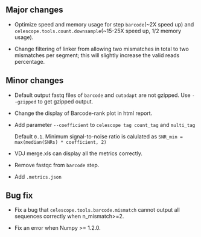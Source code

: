 ## Major changes

- Optimize speed and memory usage for step `barcode`(~2X speed up) and `celescope.tools.count.downsample`(~15-25X speed up, 1/2 memory usage).

- Change filtering of linker from allowing two mismatches in total to two mismatches per segment; this will slightly increase the valid reads percentage.


## Minor changes

- Default output fastq files of `barcode` and `cutadapt` are not gzipped. Use `--gzipped` to get gzipped output.

- Change the display of Barcode-rank plot in html report. 

- Add parameter `--coefficient`  to `celescope tag count_tag` and `multi_tag`
    
    Default `0.1`. Minimum signal-to-noise ratio is calulated as `SNR_min = max(median(SNRs) * coefficient, 2)`

- VDJ merge.xls can display all the metrics correctly.

- Remove fastqc from `barcode` step.

- Add `.metrics.json`

## Bug fix

- Fix a bug that `celescope.tools.barcode.mismatch` cannot output all sequences correctly when n_mismatch>=2.

- Fix an error when Numpy >= 1.2.0.
